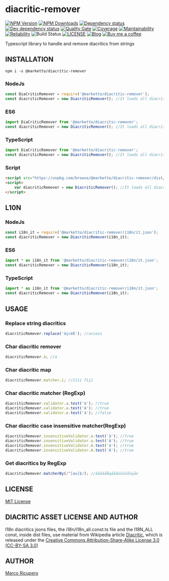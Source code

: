 # diacritic-remover

[![NPM Version](https://img.shields.io/npm/v/@marketto/diacritic-remover.svg)](https://www.npmjs.com/package/@marketto/diacritic-remover)
[![NPM Downloads](https://img.shields.io/npm/dm/@marketto/diacritic-remover.svg)](https://www.npmjs.com/package/@marketto/diacritic-remover)
[![Dependency status](https://david-dm.org/Marketto/diacritic-remover.svg)](https://david-dm.org/Marketto/diacritic-remover)
[![Dev dependency status](https://david-dm.org/Marketto/diacritic-remover/dev-status.svg)](https://david-dm.org/Marketto/diacritic-remover?type=dev)
[![Quality Gate](https://sonarcloud.io/api/project_badges/measure?project=Marketto_diacritic-remover&metric=alert_status)](https://sonarcloud.io/dashboard/index/Marketto_diacritic-remover)
[![Coverage](https://sonarcloud.io/api/project_badges/measure?project=Marketto_diacritic-remover&metric=coverage)](https://sonarcloud.io/dashboard/index/Marketto_diacritic-remover)
[![Maintainability](https://sonarcloud.io/api/project_badges/measure?project=Marketto_diacritic-remover&metric=sqale_rating)](https://sonarcloud.io/dashboard/index/Marketto_diacritic-remover)
[![Reliability](https://sonarcloud.io/api/project_badges/measure?project=Marketto_diacritic-remover&metric=reliability_rating)](https://sonarcloud.io/dashboard/index/Marketto_diacritic-remover)
![Build Status](http://ci.marketto.it/buildStatus/icon?job=diacritic-remover)
[![LICENSE](https://img.shields.io/badge/licese-MIT-gold.svg)](https://github.com/Marketto/diacritic-remover/blob/master/LICENSE)
[![Blog](https://img.shields.io/badge/blog-marketto-blue.svg)](http://blog.marketto.it)
[![Buy me a coffee](https://img.shields.io/badge/Ko--fi-donate-blueviolet)](https://ko-fi.com/marketto)

Typescript library to handle and remove diacritics from strings

## INSTALLATION
```{r, engine='bash', global_install}
npm i -s @marketto/diacritic-remover
```

### NodeJs
```javascript
const DiaCriticRemover = require('@marketto/diacritic-remover');
const diacriticRemover = new DiacriticRemover(); //It loads all diacritics by default
```
### ES6
```javascript
import DiaCriticRemover from '@marketto/diacritic-remover';
const diacriticRemover = new DiacriticRemover(); //It loads all diacritics by default
```
### TypeScript
```typescript
import DiaCriticRemover from '@marketto/diacritic-remover';
const diacriticRemover = new DiacriticRemover(); //It loads all diacritics by default
```
### Script
```html
<script src="https://unpkg.com/browse/@marketto/diacritic-remover/dist/diacritic-remover.bundle.js"></script>
<script>
    var diacriticRemover = new DiacriticRemover(); //It loads all diacritics by default
</script>
```

## L10N
### NodeJs
```javascript
const i18n_it = require('@marketto/diacritic-remover/i18n/it.json');
const diacriticRemover = new DiacriticRemover(i18n_it);
```
### ES6
```javascript
import * as i18n_it from '@marketto/diacritic-remover/i18n/it.json';
const diacriticRemover = new DiacriticRemover(i18n_it);
```
### TypeScript
```typescript
import * as i18n_it from '@marketto/diacritic-remover/i18n/it.json';
const diacriticRemover = new DiacriticRemover(i18n_it);
```

## USAGE

### Replace string diacritics
```javascript
diacriticRemover.replace('àçcèß'); //access
```

### Char diacritic remover
```javascript
diacriticRemover.à; //a
```

### Char diacritic map
```javascript
diacriticRemover.matcher.i; //íîïi̇řìįī
```

### Char diacritic matcher (RegExp)
```javascript
diacriticRemover.validator.a.test('à'); //true
diacriticRemover.validator.a.test('A'); //true
diacriticRemover.validator.e.test('à'); //false
```

### Char diacritic case insensitive matcher(RegExp)
```javascript
diacriticRemover.insensitiveValidator.a.test('à'); //true
diacriticRemover.insensitiveValidator.a.test('À'); //true
diacriticRemover.insensitiveValidator.A.test('à'); //true
diacriticRemover.insensitiveValidator.A.test('À'); //true
```

### Get diacritics by RegExp
```javascript
diacriticRemover.matcherBy(/^[au]$/); //áäâàåÄąāãăúûüùůŭųūư
```

## LICENSE
[MIT License](LICENSE)

## DIACRITIC ASSET LICENSE AND AUTHOR
I18n diacritics jsons files, the i18n/i18n_all.const.ts file and the I18N_ALL const, inside dist files, use material from Wikipedia article [Diacritic](https://en.wikipedia.org/wiki/Diacritic), which is released under the [Creative Commons Attribution-Share-Alike License 3.0 (CC-BY-SA 3.0)](https://creativecommons.org/licenses/by-sa/3.0/)

## AUTHOR
[Marco Ricupero](mailto:marco.ricupero@gmail.com)